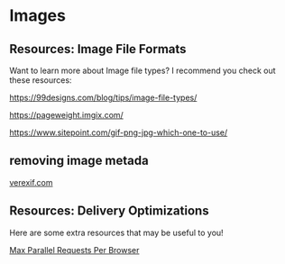# Images


## Resources: Image File Formats

Want to learn more about Image file types? I recommend you check out these resources:

https://99designs.com/blog/tips/image-file-types/

https://pageweight.imgix.com/

https://www.sitepoint.com/gif-png-jpg-which-one-to-use/


## removing image metada

[verexif.com](http://www.verexif.com)


## Resources: Delivery Optimizations
Here are some extra resources that may be useful to you!

[Max Parallel Requests Per Browser](https://stackoverflow.com/questions/985431/max-parallel-http-connections-in-a-browser)
